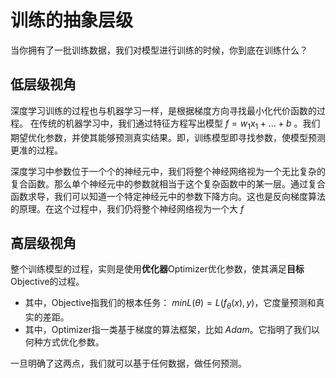 # 训练的抽象层级

当你拥有了一批训练数据，我们对模型进行训练的时候，你到底在训练什么？

## 低层级视角

深度学习训练的过程也与机器学习一样，是根据梯度方向寻找最小化代价函数的过程。
在传统的机器学习中，我们通过特征方程写出模型 $f=w_1x_1+...+b$ 。我们期望优化参数，并使其能够预测真实结果。即，训练模型即寻找参数，使模型预测更准的过程。

深度学习中参数位于一个个的神经元中，我们将整个神经网络视为一个无比复杂的复合函数。那么单个神经元中的参数就相当于这个复杂函数中的某一层。通过复合函数求导，我们可以知道一个特定神经元中的参数下降方向。这也是反向梯度算法的原理。在这个过程中，我们仍将整个神经网络视为一个大 $f$

## 高层级视角

整个训练模型的过程，实则是使用**优化器**Optimizer优化参数，使其满足**目标**Objective的过程。

- 其中，Objective指我们的根本任务： $minL(\theta) = L(f_\theta(x),y)$，它度量预测和真实的差距。
- 其中，Optimizer指一类基于梯度的算法框架，比如 *Adam*。它指明了我们以何种方式优化参数。

一旦明确了这两点，我们就可以基于任何数据，做任何预测。